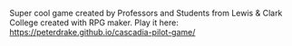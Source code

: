 Super cool game created by Professors and Students from Lewis & Clark College created with RPG maker. Play it here: https://peterdrake.github.io/cascadia-pilot-game/
